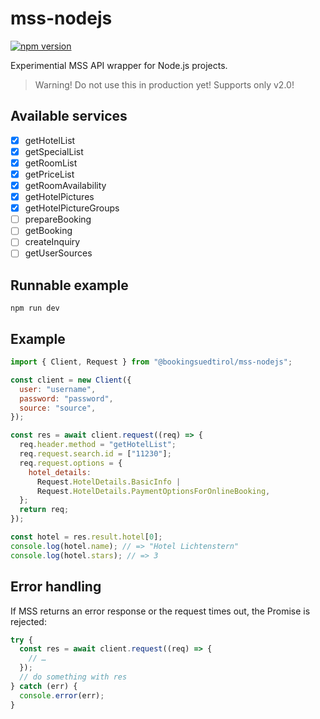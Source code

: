 # mss-nodejs

[![npm version](https://img.shields.io/npm/v/@bookingsuedtirol/mss-nodejs.svg?style=flat)](https://www.npmjs.com/package/@bookingsuedtirol/mss-nodejs)

Experimential MSS API wrapper for Node.js projects.

> Warning! Do not use this in production yet!
> Supports only v2.0!

## Available services

- [x] getHotelList
- [x] getSpecialList
- [x] getRoomList
- [x] getPriceList
- [x] getRoomAvailability
- [x] getHotelPictures
- [x] getHotelPictureGroups
- [ ] prepareBooking
- [ ] getBooking
- [ ] createInquiry
- [ ] getUserSources

## Runnable example

`npm run dev`

## Example

```js
import { Client, Request } from "@bookingsuedtirol/mss-nodejs";

const client = new Client({
  user: "username",
  password: "password",
  source: "source",
});

const res = await client.request((req) => {
  req.header.method = "getHotelList";
  req.request.search.id = ["11230"];
  req.request.options = {
    hotel_details:
      Request.HotelDetails.BasicInfo |
      Request.HotelDetails.PaymentOptionsForOnlineBooking,
  };
  return req;
});

const hotel = res.result.hotel[0];
console.log(hotel.name); // => "Hotel Lichtenstern"
console.log(hotel.stars); // => 3
```

## Error handling

If MSS returns an error response or the request times out, the Promise is rejected:

```js
try {
  const res = await client.request((req) => {
    // …
  });
  // do something with res
} catch (err) {
  console.error(err);
}
```
